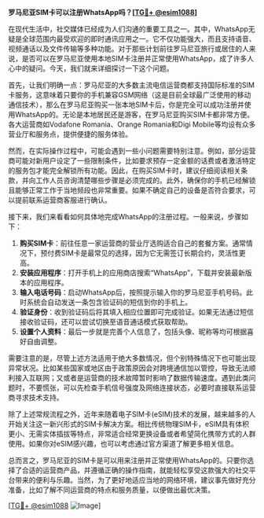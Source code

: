 **罗马尼亚SIM卡可以注册WhatsApp吗？[[TG💪+ @esim1088](https://t.me/s/esim1088)]**

在现代生活中，社交媒体已经成为人们沟通的重要工具之一。其中，WhatsApp无疑是全球范围内最受欢迎的即时通讯应用之一。它不仅功能强大，而且支持语音、视频通话以及文件传输等多种功能。对于那些计划前往罗马尼亚旅行或居住的人来说，是否可以在罗马尼亚使用本地SIM卡注册并正常使用WhatsApp，成了许多人心中的疑问。今天，我们就来详细探讨一下这个问题。

首先，让我们明确一点：罗马尼亚的大多数主流电信运营商都支持国际标准的SIM卡服务，这意味着只要你的手机兼容GSM网络（这是目前全球最广泛使用的移动通信技术），那么在罗马尼亚购买一张本地SIM卡后，你是完全可以成功注册并使用WhatsApp的。无论是本地居民还是游客，在罗马尼亚购买SIM卡都非常方便。各大运营商如Vodafone Romania、Orange Romania和Digi Mobile等均设有众多营业厅和服务点，提供便捷的服务体验。

然而，在实际操作过程中，可能会遇到一些小问题需要特别注意。例如，部分运营商可能对新用户设定了一些限制条件，比如要求预存一定金额的话费或者激活特定的服务包才能完全解锁所有功能。因此，在购买SIM卡时，建议仔细阅读相关条款，并向工作人员咨询清楚哪些步骤是必须完成的。此外，确保你的手机已经解锁且能够正常工作于当地频段也非常重要。如果不确定自己的设备是否符合要求，可以提前联系运营商客服进行确认。

接下来，我们来看看如何具体地完成WhatsApp的注册过程。一般来说，步骤如下：
1. **购买SIM卡**：前往任意一家运营商的营业厅选购适合自己的套餐方案。通常情况下，预付费SIM卡是最常见的选择，因为它无需签订长期合约，灵活性更高。
2. **安装应用程序**：打开手机上的应用商店搜索“WhatsApp”，下载并安装最新版本的应用程序。
3. **输入电话号码**：启动WhatsApp后，按照提示输入你的罗马尼亚手机号码。此时系统会自动发送一条包含验证码的短信到你的手机上。
4. **验证身份**：收到验证码后将其填入相应位置即可完成验证。如果无法通过短信接收验证码，还可以尝试切换至语音通话模式获取帮助。
5. **设置个人资料**：最后一步就是完善个人信息了，包括头像、昵称等均可根据喜好自由调整。

需要注意的是，尽管上述方法适用于绝大多数情况，但个别特殊情况下也可能出现异常状况。比如某些国家或地区由于政策原因会对跨境通信加以管控，导致无法顺利接入互联网；又或者是运营商的技术故障暂时影响了数据传输速度。遇到此类问题时，不要慌张，可以先检查手机信号强度及网络连接状态，必要时直接联系运营商寻求技术支持。

除了上述常规流程之外，近年来随着电子SIM卡(eSIM)技术的发展，越来越多的人开始关注这一新兴形式的SIM卡解决方案。相比传统物理SIM卡，eSIM具有体积更小、无需实体插拔等特点，非常适合经常更换设备或者希望简化携带方式的人群使用。如果你对eSIM感兴趣，也可以考虑通过官方渠道了解更多相关信息。

总而言之，罗马尼亚的SIM卡是可以用来注册并正常使用WhatsApp的。只要你选择了合适的运营商产品，并遵循正确的操作指南，就能轻松享受这款强大的社交平台带来的便利与乐趣。当然，为了更好地适应当地的网络环境，建议事先做好充分准备，比如了解不同运营商的特点和服务质量，以便做出最优决策。

[[TG💪+ @esim1088](https://t.me/s/esim1088) ![Image](https://i.postimg.cc/4NQfJmqS/Snipaste-2025-05-13-00-14-12.png)]